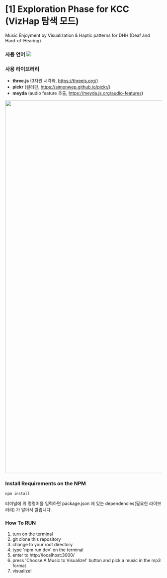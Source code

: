 # [1] Exploration Phase for KCC (VizHap 탐색 모드)
Music Enjoyment by Visualization & Haptic patterns for DHH (Deaf and Hard-of-Hearing)
### 사용 언어   <img src="https://img.shields.io/badge/JavaScript-F7DF1E?style=flat-square&logo=JavaScript&logoColor=black"/>

### 사용 라이브러리
- **three.js** (3차원 시각화, https://threejs.org/)
- **pickr** (컬러판, https://simonwep.github.io/pickr/)
- **meyda** (audio feature 추출, https://meyda.js.org/audio-features)

<img width="1200" src="https://user-images.githubusercontent.com/59073612/163946430-02188fb2-a732-4acd-8981-7c800b853897.gif">

### Install Requirements on the NPM
```
npm install
```
터미널에 위 명령어를 입력하면 package.json 에 있는 dependencies(필요한 라이브러리) 가 알아서 깔립니다.



### How To RUN
1. turn on the terminal
2. git clone this repository
3. change to your root directory
4. type 'npm run dev' on the terminal
5. enter to http://localhost:3000/
6. press 'Choose A Music to Visualize!' button and pick a music in the mp3 format
7. visualize!
